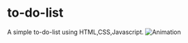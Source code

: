# to-do-list
A simple to-do-list using HTML,CSS,Javascript.
![Animation](https://user-images.githubusercontent.com/34628878/230587688-7965e3fb-f335-406e-b2b2-9b68ba9b7048.gif)
